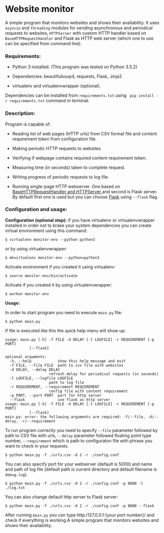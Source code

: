 # Website monitor

A simple program that monitors websites and shows their availability. It uses `asyncio` and `threading` modules for sending asynchronous and periodical requests to websites, `HTTPServer` with custom HTTP handler based on `BaseHTTPRequestHandler` and Flask as HTTP web server (which one to use can be specified from command line).

### Requirements:
* Python 3 installed. (This program was tested on Python 3.5.2)

- Dependencies: beautifulsoup4, requests, Flask, Jinja2

- virtualenv and virtualenvwrapper (optional).

Dependencies  can be installed from `requirements.txt` using ` pip install -r requirements.txt` command in terminal.

### Description:

Program is capable of:

- Reading list of web pages (HTTP urls) from CSV format file and content requirement token from configuration file.

- Making periodic HTTP requests to websites

- Verifying if webpage contains required content requirement token.

- Measuring time (in seconds) taken to complete request.

- Writing progress of periodic requests to log file.

- Running single-page HTTP webserver. One based on [BaseHTTPRequestHandler and HTTPServer ](https://docs.python.org/3/library/http.server.html) and second is Flask server. By default first one is used but you can choose [Flask](http://flask.pocoo.org/) using `--flask` flag.

### Configuration and usage:

**Configuration (optional step):** if you have virtualenv or  virtualenvwrapper installed in order not to brake your system dependencies you can create virtual environment using this command:
	
	$ virtualenv monitor-env --python python3 
or by using virtualenvwrapper:

	$ mkvirtualenv monitor-env --python=python3 
	
Activate environment if you created it using virtualenv:
	
	$ source monitor-env/bin/activate
	
Activate if you created it by using virtualenvwrapper:

	$ workon monitor-env
	

**Usage:**

In order to start program  you need to execute `main.py` file:
	
	$ python main.py
	
If file is executed like this the quick help menu will show up:

	usage: main.py [-h] -f FILE -d DELAY [-l LOGFILE] -r REQUIREMENT [-p PORT]
               [--flask]

	optional arguments:
	  -h, --help            show this help message and exit
	  -f FILE, --file FILE  path to csv file with websites
	  -d DELAY, --delay DELAY
		                refresh delay for periodical requests (in seconds)
	  -l LOGFILE, --logfile LOGFILE
		                path to log file
	  -r REQUIREMENT, --requirement REQUIREMENT
		                config file with content requirement
	  -p PORT, --port PORT  port for http server
	  --flask               use flask as http server
	usage: main.py [-h] -f FILE -d DELAY [-l LOGFILE] -r REQUIREMENT [-p PORT]
		       [--flask]
	main.py: error: the following arguments are required: -f/--file, -d/--delay, -r/--requirement
 
 To run program correctly you need to specify `--file` parameter  followed by path to CSV file with urls, `--delay` parameter  followed floating point type number, `--requirement` which is path to configuraton file with phrase you want to check in your requests. 
 
	$ python main.py -f ./urls.csv -d 2 -r ./config.conf

 You can also specify port for your webserver (default is 5000) and name and path of log file (default path is current directory and default filename is `debug.log`). 
 
 	$ python main.py -f ./urls.csv -d 2 -r ./config.conf -p 8080 -l ./log.txt
 	
 You can also change default http server to Flask server:
 
 	$ python main.py -f ./urls.csv -d 2 -r ./config.conf -p 8080 --flask
 
 After running `main.py` you can type http:/127.0.0.1:{your port number}/  and check if everything is working.A simple program that monitors websites and shows their availability.

 
